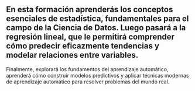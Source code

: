 En esta formación aprenderás los conceptos esenciales de estadística, fundamentales para el campo de la Ciencia de Datos. Luego pasará a la regresión lineal, que le permitirá comprender cómo predecir eficazmente tendencias y modelar relaciones entre variables. 
----
Finalmente, explorará los fundamentos del aprendizaje automático, aprenderá cómo construir modelos predictivos y aplicar técnicas modernas de aprendizaje automático para resolver problemas del mundo real.